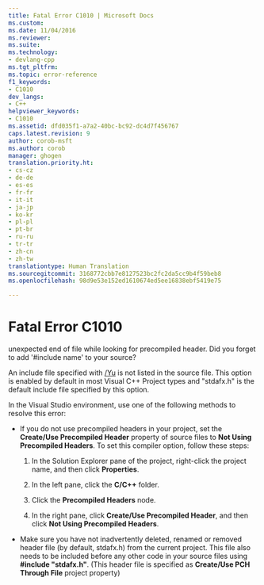 ```yaml
---
title: Fatal Error C1010 | Microsoft Docs
ms.custom: 
ms.date: 11/04/2016
ms.reviewer: 
ms.suite: 
ms.technology:
- devlang-cpp
ms.tgt_pltfrm: 
ms.topic: error-reference
f1_keywords:
- C1010
dev_langs:
- C++
helpviewer_keywords:
- C1010
ms.assetid: dfd035f1-a7a2-40bc-bc92-dc4d7f456767
caps.latest.revision: 9
author: corob-msft
ms.author: corob
manager: ghogen
translation.priority.ht:
- cs-cz
- de-de
- es-es
- fr-fr
- it-it
- ja-jp
- ko-kr
- pl-pl
- pt-br
- ru-ru
- tr-tr
- zh-cn
- zh-tw
translationtype: Human Translation
ms.sourcegitcommit: 3168772cbb7e8127523bc2fc2da5cc9b4f59beb8
ms.openlocfilehash: 98d9e53e152ed1610674ed5ee16838ebf5419e75

---
```

# Fatal Error C1010
unexpected end of file while looking for precompiled header. Did you forget to add '#include name' to your source?  
  
 An include file specified with [/Yu](../../build/reference/yu-use-precompiled-header-file.md) is not listed in the source file.  This option is enabled by default in most Visual C++ Project types and "stdafx.h" is the default include file specified by this option.  
  
 In the Visual Studio environment, use one of the following methods to resolve this error:  
  
-   If you do not use precompiled headers in your project, set the **Create/Use Precompiled Header** property of source files to **Not Using Precompiled Headers**. To set this compiler option, follow these steps:  
  
    1.  In the Solution Explorer pane of the project, right-click the project name, and then click **Properties**.  
  
    2.  In the left pane, click the **C/C++** folder.  
  
    3.  Click the **Precompiled Headers** node.  
  
    4.  In the right pane, click **Create/Use Precompiled Header**, and then click **Not Using Precompiled Headers**.  
  
-   Make sure you have not inadvertently deleted, renamed or removed header file (by default, stdafx.h) from the current project. This file also needs to be included before any other code in your source files using **#include "stdafx.h"**. (This header file is specified as **Create/Use PCH Through File** project property)


<!--HONumber=Jan17_HO1-->


